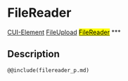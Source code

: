# FileReader
<span class="inheritance">
<a href="#Documentation/core/element">CUI-Element</a>
<a class="inheritance" href="#Documentation/elements/fileupload/fileupload">FileUpload</a>
<a class="inheritance" href="#Documentation/elements/fileupload/filereader"><mark>FileReader</mark></a>
</span>
***

## Description


```div-parameter
@@include(filereader_p.md)
```
